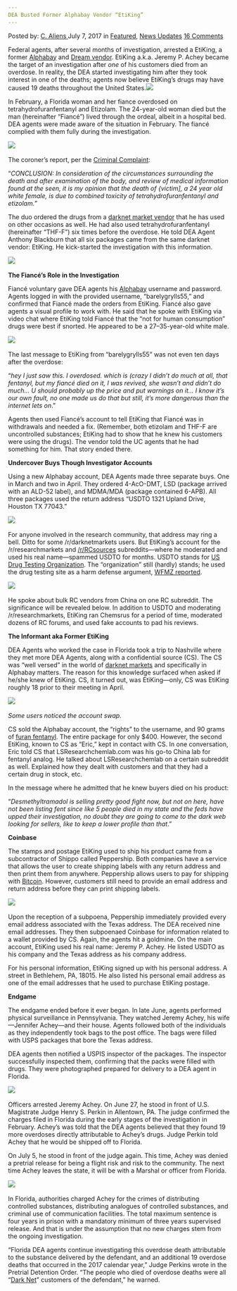 ```yaml
---
DEA Busted Former Alphabay Vendor “EtiKing”
---
```

<article class="post-listing post-21129 post type-post status-publish format-standard has-post-thumbnail hentry  tag-alphabay tag-busted tag-dea tag-etiking tag-vendor">
    <div class="post-inner">
        <span>Posted by: <a href="https://www.deepdotweb.com/author/caliens/" title="">C. Aliens </a></span>
    <span>July 7, 2017</span>
    <span>in <a href="https://www.deepdotweb.com/category/deepdot-news/" rel="category tag">Featured</a>, <a href="https://www.deepdotweb.com/category/news-updates/" rel="category tag">News Updates</a></span>
    <span><a href="https://www.deepdotweb.com/2017/07/07/dea-busted-former-alphabay-vendor-etiking/#comments">16 Comments</a></span>
    </p>
    <div class="clear"></div>
    <div class="entry">
    <p>Federal agents, after several months of investigation, arrested a EtiKing, a former <a href="http://www.deepdotweb.com/marketplace-directory/listing/alphabay/">Alphabay</a> and <a href="http://www.deepdotweb.com/marketplace-directory/listing/dream-market/">Dream vendor</a>. EtiKing a.k.a. Jeremy P. Achey became the target of an investigation after <em>one</em> of his customers died from an overdose. In reality, the DEA started investigating him after they took interest in one of the deaths; agents now believe EtiKing&#8217;s drugs may have caused 19 deaths throughout the United States.<img class="wp-image-21131 aligncenter" src="/imgs/2017/07/word-image-25.jpeg" srcset="/imgs/2017/07/word-image-25.jpeg 660w, /imgs/2017/07/word-image-25-300x136.jpeg 300w, /imgs/2017/07/word-image-25-272x125.jpeg 272w" sizes="(max-width: 660px) 100vw, 660px" /></p>
    <p>In February, a Florida woman and her fiance overdosed on tetrahydrofuranfentanyl and Etizolam. The 24-year-old woman died but the man (hereinafter “Fiancé”) lived through the ordeal, albeit in a hospital bed. DEA agents were made aware of the situation in February. The fiancé complied with them fully during the investigation.</p>
    <p><img class="wp-image-21132" src="/imgs/2017/07/word-image-26.jpeg" srcset="/imgs/2017/07/word-image-26.jpeg 800w, /imgs/2017/07/word-image-26-300x192.jpeg 300w" sizes="(max-width: 800px) 100vw, 800px" /></p>
    <p>The coroner&#8217;s report, per the <a href="https://www.scribd.com/document/353038870/Jeremy-P-Achey-vs-United-States-Criminal-Complaint">Criminal Complaint</a>:</p>
    <p>“<em>CONCLUSION: In consideration of the circumstances surrounding the death and after examination of the body, and review of medical information found at the seen, it is my opinion that the death of {victim], a 24 year old white female, is due to combined toxicity of tetrahydrofuranfentanyl and etizolam.”</em></p>
    <p>The duo ordered the drugs from a <a href="https://www.deepdotweb.com/2013/10/28/updated-llist-of-hidden-marketplaces-tor-i2p/">darknet market vendor</a> that he has used on other occasions as well. He had also used tetrahydrofuranfentanyl (hereinafter “THF-F”) six times before the overdose. He told DEA Agent Anthony Blackburn that all six packages came from the same darknet vendor: EtiKing. He kick-started the investigation with this information.</p>
    <p><img class="wp-image-21133 aligncenter" src="/imgs/2017/07/word-image-27.jpeg" srcset="/imgs/2017/07/word-image-27.jpeg 800w, /imgs/2017/07/word-image-27-300x177.jpeg 300w" sizes="(max-width: 800px) 100vw, 800px" /></p>
    <p><strong>The Fiancé&#8217;s Role in the Investigation</strong></p>
    <p>Fiancé voluntary gave DEA agents his <a href="http://www.deepdotweb.com/marketplace-directory/listing/alphabay/">Alphabay</a> username and password. Agents logged in with the provided username, “barelygrylls55,” and confirmed that Fiancé made the orders from EtiKing. Fiancé also gave agents a visual profile to work with. He said that he spoke with EtiKing via video chat where EtiKing told Fiancé that the “not for human consumption” drugs were best if snorted. He appeared to be a 27–35-year-old white male.</p>
    <p><img class="wp-image-21134 aligncenter" src="/imgs/2017/07/word-image-28.jpeg" srcset="/imgs/2017/07/word-image-28.jpeg 800w, /imgs/2017/07/word-image-28-300x215.jpeg 300w" sizes="(max-width: 800px) 100vw, 800px" /></p>
    <p>The last message to EtiKing from “barelygrylls55” was not even ten days after the overdose:</p>
    <p>“<em>hey I just saw this. I overdosed. which is (crazy I didn&#8217;t do much at all, that fentanyl, but my fiancé died on it, I was revived, she wasn&#8217;t and didn&#8217;t do much&#8230; U should probably up the price and put warnings on it&#8230; I know it&#8217;s our own fault, no one made us do that but still, it&#8217;s more dangerous than the internet lets on</em>.”</p>
    <p>Agents then used Fiancé’s account to tell EtiKing that Fiancé was in withdrawals and needed a fix. (Remember, both etizolam and THF-F are uncontrolled substances; EtiKing had to show that he knew his customers were using the drugs). The vendor told the UC agents that he had something for him. That story ended there.</p>
    <p><strong>Undercover Buys Though Investigator Accounts</strong></p>
    <p>Using a new Alphabay account, DEA Agents made three separate buys. One in March and two in April. They ordered 4-AcO-DMT, LSD (package arrived with an ALD-52 label), and MDMA/MDA (package contained 6-APB). All three packages used the return address “USDTO 1321 Upland Drive, Houston TX 77043.”</p>
    <p><img class="wp-image-21135 aligncenter" src="/imgs/2017/07/word-image-29.jpeg" srcset="/imgs/2017/07/word-image-29.jpeg 800w, /imgs/2017/07/word-image-29-300x146.jpeg 300w" sizes="(max-width: 800px) 100vw, 800px" /></p>
    <p>For anyone involved in the research community, that address may ring a bell. Ditto for some /r/darknetmarkets users. But EtiKing&#8217;s account for the /r/researchmarkets and <a href="https://www.reddit.com/r/RCSources/">/r/RCsources</a> subreddits—where he moderated and used his real name—spammed USDTO for months. USDTO stands for <a href="http://cgibin.wixsite.com/usdto/about_us">US Drug Testing Organization</a>. The “organization” still (hardly) stands; he used the drug testing site as a harm defense argument, <a href="http://www.wfmz.com/news/lehigh-valley/bethlehem-man-to-face-charges-in-florida-for-deadly-overdose-1/577126742">WFMZ reported</a>.</p>
    <p><img class="wp-image-21137 aligncenter" src="/imgs/2017/07/word-image-31.jpeg" srcset="/imgs/2017/07/word-image-31.jpeg 800w, /imgs/2017/07/word-image-31-300x179.jpeg 300w" sizes="(max-width: 800px) 100vw, 800px" /></p>
    <p>He spoke about bulk RC vendors from China on one RC subreddit. The significance will be revealed below. In addition to USDTO and moderating /r/researchmarkets, EtiKing ran Chemsrus for a period of time, moderated dozens of RC forums, and used fake accounts to pad his reviews.</p>
    <p><strong>The Informant aka Former EtiKing</strong></p>
    <p>DEA Agents who worked the case in Florida took a trip to Nashville where they met more DEA Agents, along with a confidential source (CS). The CS was “well versed” in the world of <a href="https://www.deepdotweb.com/2013/10/28/updated-llist-of-hidden-marketplaces-tor-i2p/">darknet markets</a> and specifically in Alphabay matters. The reason for this knowledge surfaced when asked if he/she knew of EtiKing. CS, it turned out, was EtiKing—only, CS was EtiKing roughly 18 prior to their meeting in April.</p>
    <p><img class="wp-image-21139 aligncenter" src="/imgs/2017/07/word-image-33.jpeg" srcset="/imgs/2017/07/word-image-33.jpeg 800w, /imgs/2017/07/word-image-33-300x146.jpeg 300w" sizes="(max-width: 800px) 100vw, 800px" /></p>
    <p><em>Some users noticed the account swap.</em></p>
    <p>CS sold the Alphabay account, the “rights” to the username, and 90 grams of <a href="https://www.deepdotweb.com/tag/fentanyl">furan fentanyl</a>. The entire package for only $400. However, the second EtiKing, known to CS as “Eric,” kept in contact with CS. In one conversation, Eric told CS that LSResearchchemlab.com was his go-to China lab for fentanyl analog. He talked about LSResearchchemlab on a certain subreddit as well. Explained how they dealt with customers and that they had a certain drug in stock, etc.</p>
    <p>In the message where he admitted that he knew buyers died on his product:</p>
    <p>“<em>Desmethyltramadol is selling pretty good fight now, but not on here, have not been listing fent since like 5 people died in my state and the feds have upped their investigation, no doubt they are going to come to the dark web looking for sellers, like to keep a lower profile than that</em>.”</p>
    <p><strong>Coinbase</strong></p>
    <p>The stamps and postage EtiKing used to ship his product came from a subcontractor of Shippo called Peppership. Both companies have a service that allows the user to create shipping labels with any return address and then print them from anywhere. Peppership allows users to pay for shipping with <a href="https://www.deepdotweb.com/tag/bitcoin/">Bitcoin</a>. However, customers still need to provide an email address and return address before they can print shipping labels.</p>
    <p><img class="wp-image-21140 aligncenter" src="/imgs/2017/07/word-image-34.jpeg" srcset="/imgs/2017/07/word-image-34.jpeg 800w, /imgs/2017/07/word-image-34-300x185.jpeg 300w" sizes="(max-width: 800px) 100vw, 800px" /></p>
    <p>Upon the reception of a subpoena, Peppership immediately provided every email address associated with the Texas address. The DEA received nine email addresses. They then subpoenaed Coinbase for information related to a wallet provided by CS. Again, the agents hit a goldmine. On the main account, EtiKing used his real name: Jeremy P. Achey. He listed USDTO as his company and the Texas address as his company address.</p>
    <p>For his personal information, EtiKing signed up with his personal address. A street in Bethlehem, PA, 18015. He also listed his personal email address as one of the email addresses that he used to purchase EtiKing postage.</p>
    <p><strong>Endgame</strong></p>
    <p>The endgame ended before it ever began. In late June, agents performed physical surveillance in Pennsylvania. They watched Jeremy Achey, his wife—Jennifer Achey—and their house. Agents followed both of the individuals as they independently took bags to the post office. The bags were filled with USPS packages that bore the Texas address.</p>
    <p>DEA agents then notified a USPIS inspector of the packages. The inspector successfully inspected them, confirming that the packs were filled with drugs. They were photographed prepared for delivery to a DEA agent in Florida.</p>
    <p><img class="wp-image-21142 aligncenter" src="/imgs/2017/07/word-image-36.jpeg" srcset="/imgs/2017/07/word-image-36.jpeg 800w, /imgs/2017/07/word-image-36-300x185.jpeg 300w" sizes="(max-width: 800px) 100vw, 800px" /></p>
    <p>Officers arrested Jeremy Achey. On June 27, he stood in front of U.S. Magistrate Judge Henry S. Perkin in Allentown, PA. The judge confirmed the charges filed in Florida during the early stages of the investigation in February. Achey&#8217;s was told that the DEA agents believed that they found 19 more overdoses directly attributable to Achey&#8217;s drugs. Judge Perkin told Achey that he would be shipped off to Florida.</p>
    <p>On July 5, he stood in front of the judge again. This time, Achey was denied a pretrial release for being a flight risk and risk to the community. The next time Achey leaves the state, it will be with a Marshal or officer from Florida.</p>
    <p><img class="wp-image-21144 aligncenter" src="/imgs/2017/07/word-image-38.jpeg" srcset="/imgs/2017/07/word-image-38.jpeg 800w, /imgs/2017/07/word-image-38-300x114.jpeg 300w" sizes="(max-width: 800px) 100vw, 800px" /></p>
    <p>In Florida, authorities charged Achey for the crimes of distributing controlled substances, distributing analogues of controlled substances, and criminal use of communication facilities. The total maximum sentence is four years in prison with a mandatory minimum of three years supervised release. And that is under the assumption that no new charges stem from the ongoing investigation.</p>
    <p>“Florida DEA agents continue investigating this overdose death attributable to the substance delivered by the defendant, and an additional 19 overdose deaths that occurred in the 2017 calendar year,” Judge Perkins wrote in the Pretrial Detention Order. “The people who died of overdose deaths were all “<a href="https://www.deepdotweb.com/tag/darknet/">Dark Net</a>” customers of the defendant,” he warned.</p>
    </div>
    <span style="display:none"><a href="https://www.deepdotweb.com/tag/alphabay/" rel="tag">alphabay</a>  <a href="https://www.deepdotweb.com/tag/dea/" rel="tag">dea</a> <a href="https://www.deepdotweb.com/tag/etiking/" rel="tag">etiking</a> <a href="https://www.deepdotweb.com/tag/vendor/" rel="tag">vendor</a></span> <span style="display:none" class="updated">2017-07-07</span>
    <div style="display:none" class="vcard author" itemprop="author" itemscope itemtype="http://schema.org/Person"><strong class="fn" itemprop="name"><a href="https://www.deepdotweb.com/author/caliens/" title="Posts by C. Aliens" rel="author">C. Aliens</a></strong></div>
    </div>
</article>

